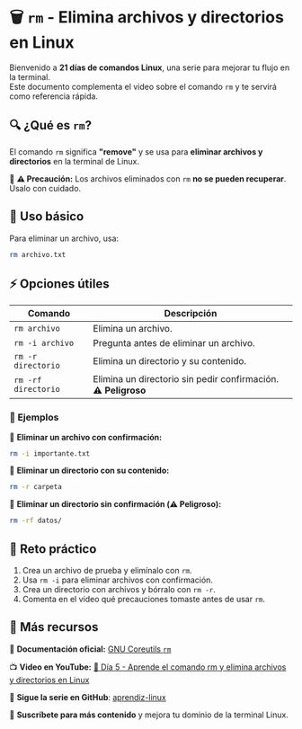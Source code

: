 # 🗑️ `rm` - Elimina archivos y directorios en Linux  

Bienvenido a **21 días de comandos Linux**, una serie para mejorar tu flujo en la terminal.  
Este documento complementa el video sobre el comando `rm` y te servirá como referencia rápida.  

## 🔍 ¿Qué es `rm`?  

El comando `rm` significa **"remove"** y se usa para **eliminar archivos y directorios** en la terminal de Linux.  

🚨 **⚠️ Precaución:** Los archivos eliminados con `rm` **no se pueden recuperar**. Úsalo con cuidado.  

## 📌 Uso básico  

Para eliminar un archivo, usa:  

```bash
rm archivo.txt
```

## ⚡ Opciones útiles  

| Comando | Descripción |
|---------|------------|
| `rm archivo` | Elimina un archivo. |
| `rm -i archivo` | Pregunta antes de eliminar un archivo. |
| `rm -r directorio` | Elimina un directorio y su contenido. |
| `rm -rf directorio` | Elimina un directorio sin pedir confirmación. **⚠️ Peligroso** |

### 📝 Ejemplos  

🔹 **Eliminar un archivo con confirmación:**  

```bash
rm -i importante.txt
```

🔹 **Eliminar un directorio con su contenido:**  

```bash
rm -r carpeta
```

🔹 **Eliminar un directorio sin confirmación (⚠️ Peligroso):**  

```bash
rm -rf datos/
```

## 🎯 Reto práctico  

1. Crea un archivo de prueba y elimínalo con `rm`.  
2. Usa `rm -i` para eliminar archivos con confirmación.  
3. Crea un directorio con archivos y bórralo con `rm -r`.  
4. Comenta en el video qué precauciones tomaste antes de usar `rm`.  

## 📢 Más recursos  

📖 **Documentación oficial:** [GNU Coreutils `rm`](https://www.gnu.org/software/coreutils/manual/html_node/rm-invocation.html)  

📺 **Video en YouTube:** [🔗 Día 5 - Aprende el comando rm y elimina archivos y directorios en Linux](https://youtu.be/Wjrs-7jY9gU)

🚀 **Sigue la serie en GitHub**: [aprendiz-linux](https://github.com/jorgearma1982/aprendiz-linux/tree/main/21_dias_comandos_basicos)

🔔 **Suscríbete para más contenido** y mejora tu dominio de la terminal Linux.
